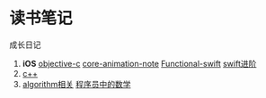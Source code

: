 # 读书笔记

成长日记

1. **iOS**
   [objective-c](./objective-c/note.md)
   [core-animation-note](./core-animation-note/note.md)
   [Functional-swift](./functional-swift-note/note.md)
   [swift进阶](./swiftAdvanced/note.md)
2. [c++](./c++/note.md)
3. [algorithm相关](./algorithm/note.md)
   [程序员中的数学](./algorithm/math.md)



